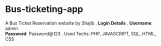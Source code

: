 # Bus-ticketing-app
A Bus Ticket Reservation website by Shajib
.
**Login Details**
 .
**Username**: admin <br>
**Password**: Password@123
.
Used Techs: PHP, JAVASCRIPT, SQL, HTML, CSS
